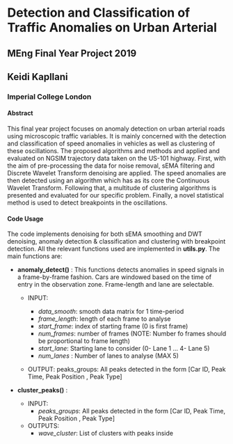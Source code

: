 # Detection and Classification of Traffic Anomalies on Urban Arterial
## MEng Final Year Project 2019  
## Keidi Kapllani
### Imperial College London
#### Abstract
This final year project focuses on anomaly detection on urban arterial roads using
microscopic traffic variables. It is mainly concerned with the detection and classification
of speed anomalies in vehicles as well as clustering of these oscillations. The
proposed algorithms and methods and applied and evaluated on NGSIM trajectory
data taken on the US-101 highway. First, with the aim of pre-processing the data
for noise removal, sEMA filtering and Discrete Wavelet Transform denoising are
applied. The speed anomalies are then detected using an algorithm which has as
its core the Continuous Wavelet Transform. Following that, a multitude of clustering
algorithms is presented and evaluated for our specific problem. Finally, a novel
statistical method is used to detect breakpoints in the oscillations.
#### Code Usage

The code implements denoising for both sEMA smoothing and DWT denoising, anomaly detection & classification and clustering with breakpoint detection. All the relevant functions used are implemented in **utils.py**. The main functions are:

- **anomaly_detect()** : This functions detects anomalies in speed signals in a frame-by-frame fashion. Cars are windowed based on the time of entry in the observation zone. Frame-length and lane are selectable.  
    - INPUT: 
      - *data_smooth*: smooth data matrix for 1 time-period
      - *frame_length*: length of each frame to analyse
      - *start_frame*: index of starting frame (0 is first frame)
      - *num_frames*: number of frames (NOTE: Number fo frames should be proportional to frame length)
      - *start_lane*: Starting lane to consider (0- Lane 1 ... 4- Lane 5)
      - *num_lanes* : Number of lanes to analyse (MAX 5)

   -  OUTPUT: peaks_groups: All peaks detected in the form [Car ID, Peak Time, Peak Position , Peak Type]

- **cluster_peaks()** :  
  - INPUT: 
    - *peaks_groups*: All peaks detected in the form [Car ID, Peak Time, Peak Position , Peak Type]
  - OUTPUTS:
    - *wave_cluster*: List of clusters with peaks inside 
